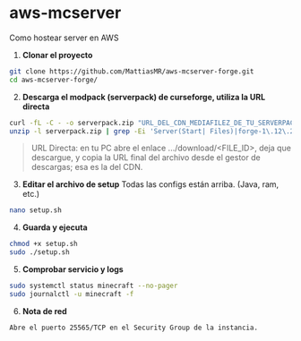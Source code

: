 # aws-mcserver
Como hostear server en AWS

1. **Clonar el proyecto**
```bash
git clone https://github.com/MattiasMR/aws-mcserver-forge.git
cd aws-mcserver-forge/

```
2. **Descarga el modpack (serverpack) de curseforge, utiliza la URL directa**
```bash
curl -fL -C - -o serverpack.zip "URL_DEL_CDN_MEDIAFILEZ_DE_TU_SERVERPACK.zip"
unzip -l serverpack.zip | grep -Ei 'Server(Start| Files)|forge-1\.12\.2|minecraft_server\.1\.12\.2|start\.sh'
```
> URL Directa: en tu PC abre el enlace .../download/<FILE_ID>, deja que descargue, y copia la URL final del archivo desde el gestor de descargas; esa es la del CDN.

3. **Editar el archivo de setup**
Todas las configs están arriba. (Java, ram, etc.)
```bash
nano setup.sh   
```

4. **Guarda y ejecuta**
```bash
chmod +x setup.sh
sudo ./setup.sh
```

5. **Comprobar servicio y logs**
```bash
sudo systemctl status minecraft --no-pager
sudo journalctl -u minecraft -f
```

6. **Nota de red**
```bash
Abre el puerto 25565/TCP en el Security Group de la instancia.
```
